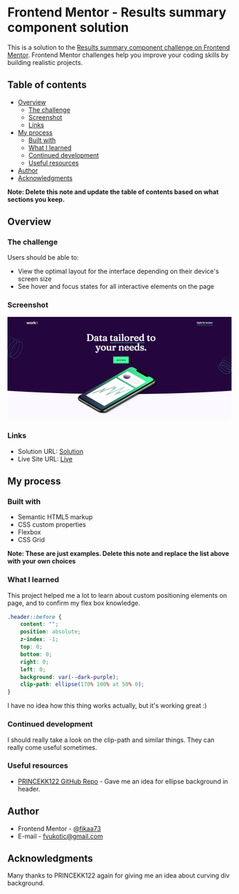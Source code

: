# Frontend Mentor - Results summary component solution

This is a solution to the [Results summary component challenge on Frontend Mentor](https://www.frontendmentor.io/challenges/results-summary-component-CE_K6s0maV). Frontend Mentor challenges help you improve your coding skills by building realistic projects. 

## Table of contents

- [Overview](#overview)
  - [The challenge](#the-challenge)
  - [Screenshot](#screenshot)
  - [Links](#links)
- [My process](#my-process)
  - [Built with](#built-with)
  - [What I learned](#what-i-learned)
  - [Continued development](#continued-development)
  - [Useful resources](#useful-resources)
- [Author](#author)
- [Acknowledgments](#acknowledgments)

**Note: Delete this note and update the table of contents based on what sections you keep.**

## Overview

### The challenge

Users should be able to:

- View the optimal layout for the interface depending on their device's screen size
- See hover and focus states for all interactive elements on the page

### Screenshot

![](./screenshot.png)

### Links

- Solution URL: [Solution](https://github.com/fikaa73/fikaa73.github.io/workit-landing-page)
- Live Site URL: [Live](https://fikaa73.github.io/workit-landing-page)

## My process

### Built with

- Semantic HTML5 markup
- CSS custom properties
- Flexbox
- CSS Grid

**Note: These are just examples. Delete this note and replace the list above with your own choices**

### What I learned

This project helped me a lot to learn about custom positioning elements on page, and to confirm my flex box knowledge.

```css
.header::before {
    content: "";
    position: absolute;
    z-index: -1;
    top: 0;
    bottom: 0;
    right: 0;
    left: 0;
    background: var(--dark-purple);
    clip-path: ellipse(170% 100% at 50% 0);
}
```
I have no idea how this thing works actually, but it's working great :)

### Continued development

I should really take a look on the clip-path and similar things. They can really come useful sometimes.

### Useful resources

- [PRINCEKK122 GitHub Repo](https://github.com/PRINCEKK122/work-it-landing-page) - Gave me an idea for ellipse background in header.

## Author

- Frontend Mentor - [@fikaa73](https://www.frontendmentor.io/profile/fikaa73)
- E-mail - [fvukotic@gmail.com](mailto:fvukotic@gmail.com)


## Acknowledgments

Many thanks to PRINCEKK122 again for giving me an idea about curving div background.


